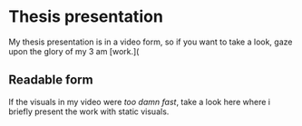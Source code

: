 # Thesis presentation

My thesis presentation is in a video form, so if you want to take a look, gaze upon the glory of my 3 am [work.](

## Readable form

If the visuals in my video were <i>too damn fast</i>, take a look here where i briefly present the work with static visuals.
